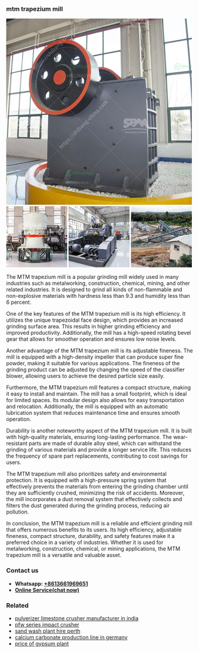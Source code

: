 <h3>mtm trapezium mill</h3><img src='1708587132.jpg' alt=''><p>The MTM trapezium mill is a popular grinding mill widely used in many industries such as metalworking, construction, chemical, mining, and other related industries. It is designed to grind all kinds of non-flammable and non-explosive materials with hardness less than 9.3 and humidity less than 6 percent.</p><p>One of the key features of the MTM trapezium mill is its high efficiency. It utilizes the unique trapezoidal face design, which provides an increased grinding surface area. This results in higher grinding efficiency and improved productivity. Additionally, the mill has a high-speed rotating bevel gear that allows for smoother operation and ensures low noise levels.</p><p>Another advantage of the MTM trapezium mill is its adjustable fineness. The mill is equipped with a high-density impeller that can produce super fine powder, making it suitable for various applications. The fineness of the grinding product can be adjusted by changing the speed of the classifier blower, allowing users to achieve the desired particle size easily.</p><p>Furthermore, the MTM trapezium mill features a compact structure, making it easy to install and maintain. The mill has a small footprint, which is ideal for limited spaces. Its modular design also allows for easy transportation and relocation. Additionally, the mill is equipped with an automatic lubrication system that reduces maintenance time and ensures smooth operation.</p><p>Durability is another noteworthy aspect of the MTM trapezium mill. It is built with high-quality materials, ensuring long-lasting performance. The wear-resistant parts are made of durable alloy steel, which can withstand the grinding of various materials and provide a longer service life. This reduces the frequency of spare part replacements, contributing to cost savings for users.</p><p>The MTM trapezium mill also prioritizes safety and environmental protection. It is equipped with a high-pressure spring system that effectively prevents the materials from entering the grinding chamber until they are sufficiently crushed, minimizing the risk of accidents. Moreover, the mill incorporates a dust removal system that effectively collects and filters the dust generated during the grinding process, reducing air pollution.</p><p>In conclusion, the MTM trapezium mill is a reliable and efficient grinding mill that offers numerous benefits to its users. Its high efficiency, adjustable fineness, compact structure, durability, and safety features make it a preferred choice in a variety of industries. Whether it is used for metalworking, construction, chemical, or mining applications, the MTM trapezium mill is a versatile and valuable asset.</p><h3>Contact us</h3><ul><li><strong>Whatsapp:&nbsp;<a href="https://wa.me/8613661969651">+8613661969651</a></strong></li><li><a href="https://swt.shibang-china.com/?git&amp;zhl&amp;mtm trapezium mill"><strong>Online Service(chat now)</strong></a></li></ul><h3>Related</h3><ul><li><a href='pulverizer limestone crusher manufacturer in india.md'>pulverizer limestone crusher manufacturer in india</a></li><li><a href='pfw series impact crusher.md'>pfw series impact crusher</a></li><li><a href='sand wash plant hire perth.md'>sand wash plant hire perth</a></li><li><a href='calcium carbonate production line in germany.md'>calcium carbonate production line in germany</a></li><li><a href='price of gypsum plant.md'>price of gypsum plant</a></li></ul>